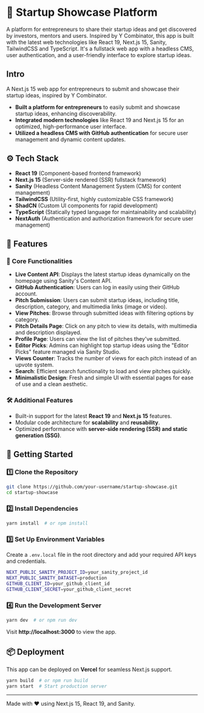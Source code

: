 # 🚀 Startup Showcase Platform

A platform for entrepreneurs to share their startup ideas and get discovered by investors, mentors and users. Inspired by Y Combinator, this app is built with the latest web technologies like React 19, Next.js 15, Sanity, TailwindCSS and TypeScript. It's a fullstack web app with a headless CMS, user authentication, and a user-friendly interface to explore startup ideas.

## Intro

A Next.js 15 web app for entrepreneurs to submit and showcase their startup ideas, inspired by Y Combinator.

- **Built a platform for entrepreneurs** to easily submit and showcase startup ideas, enhancing discoverability.
- **Integrated modern technologies** like React 19 and Next.js 15 for an optimized, high-performance user interface.
- **Utilized a headless CMS with GitHub authentication** for secure user management and dynamic content updates.

## ⚙️ Tech Stack

- **React 19** (Component-based frontend framework)
- **Next.js 15** (Server-side rendered (SSR) fullstack framework)
- **Sanity** (Headless Content Management System (CMS) for content management)
- **TailwindCSS** (Utility-first, highly customizable CSS framework)
- **ShadCN** (Custom UI components for rapid development)
- **TypeScript** (Statically typed language for maintainability and scalability)
- **NextAuth** (Authentication and authorization framework for secure user management)

## 🔋 Features

### 🎯 Core Functionalities

- **Live Content API**: Displays the latest startup ideas dynamically on the homepage using Sanity's Content API.
- **GitHub Authentication**: Users can log in easily using their GitHub account.
- **Pitch Submission**: Users can submit startup ideas, including title, description, category, and multimedia links (image or video).
- **View Pitches**: Browse through submitted ideas with filtering options by category.
- **Pitch Details Page**: Click on any pitch to view its details, with multimedia and description displayed.
- **Profile Page**: Users can view the list of pitches they've submitted.
- **Editor Picks**: Admins can highlight top startup ideas using the "Editor Picks" feature managed via Sanity Studio.
- **Views Counter**: Tracks the number of views for each pitch instead of an upvote system.
- **Search**: Efficient search functionality to load and view pitches quickly.
- **Minimalistic Design**: Fresh and simple UI with essential pages for ease of use and a clean aesthetic.

### 🛠 Additional Features

- Built-in support for the latest **React 19** and **Next.js 15** features.
- Modular code architecture for **scalability** and **reusability**.
- Optimized performance with **server-side rendering (SSR) and static generation (SSG)**.

## 🚀 Getting Started

### 1️⃣ Clone the Repository

```sh
git clone https://github.com/your-username/startup-showcase.git
cd startup-showcase
```

### 2️⃣ Install Dependencies

```sh
yarn install  # or npm install
```

### 3️⃣ Set Up Environment Variables

Create a `.env.local` file in the root directory and add your required API keys and credentials.

```sh
NEXT_PUBLIC_SANITY_PROJECT_ID=your_sanity_project_id
NEXT_PUBLIC_SANITY_DATASET=production
GITHUB_CLIENT_ID=your_github_client_id
GITHUB_CLIENT_SECRET=your_github_client_secret
```

### 4️⃣ Run the Development Server

```sh
yarn dev  # or npm run dev
```

Visit **http://localhost:3000** to view the app.

## 📦 Deployment

This app can be deployed on **Vercel** for seamless Next.js support.

```sh
yarn build  # or npm run build
yarn start  # Start production server
```

---

Made with ❤️ using Next.js 15, React 19, and Sanity.
